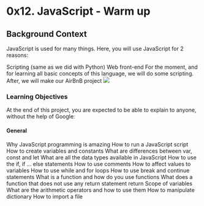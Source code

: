 <h1>0x12. JavaScript - Warm up</h1>
<h2>Background Context</h2>
JavaScript is used for many things. Here, you will use JavaScript for 2 reasons:

Scripting (same as we did with Python)
Web front-end
For the moment, and for learning all basic concepts of this language, we will do some scripting. After, we will make our AirBnB project
<img src="https://s3.amazonaws.com/intranet-projects-files/holbertonschool-higher-level_programming+/303/Javascript-535.png.jpeg">
<h3>Learning Objectives</h3>
At the end of this project, you are expected to be able to explain to anyone, without the help of Google:

<h4>General</h4>
Why JavaScript programming is amazing
How to run a JavaScript script
How to create variables and constants
What are differences between var, const and let
What are all the data types available in JavaScript
How to use the if, if ... else statements
How to use comments
How to affect values to variables
How to use while and for loops
How to use break and continue statements
What is a function and how do you use functions
What does a function that does not use any return statement return
Scope of variables
What are the arithmetic operators and how to use them
How to manipulate dictionary
How to import a file
